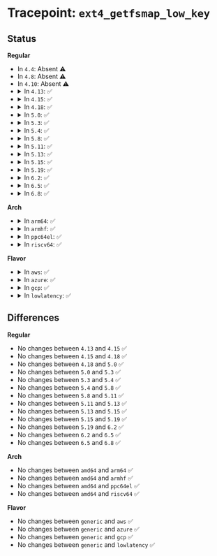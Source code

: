 # Tracepoint: <code>ext4_getfsmap_low_key</code>

## Status
<b>Regular</b>
<ul>
<li>
In <code>4.4</code>: Absent ⚠️
</li>
<li>
In <code>4.8</code>: Absent ⚠️
</li>
<li>
In <code>4.10</code>: Absent ⚠️
</li>
<li>
<details>
<summary>In <code>4.13</code>: ✅</summary>

Event:

```c
struct trace_event_raw_ext4_getfsmap_class {
    struct trace_entry ent;
    dev_t dev;
    dev_t keydev;
    u64 block;
    u64 len;
    u64 owner;
    u64 flags;
    char __data[0];
};
```
Function:

```c
void trace_event_raw_event_ext4_getfsmap_class(void *__data, struct super_block *sb, struct ext4_fsmap *fsmap);
```
</details>
</li>
<li>
<details>
<summary>In <code>4.15</code>: ✅</summary>

Event:

```c
struct trace_event_raw_ext4_getfsmap_class {
    struct trace_entry ent;
    dev_t dev;
    dev_t keydev;
    u64 block;
    u64 len;
    u64 owner;
    u64 flags;
    char __data[0];
};
```
Function:

```c
void trace_event_raw_event_ext4_getfsmap_class(void *__data, struct super_block *sb, struct ext4_fsmap *fsmap);
```
</details>
</li>
<li>
<details>
<summary>In <code>4.18</code>: ✅</summary>

Event:

```c
struct trace_event_raw_ext4_getfsmap_class {
    struct trace_entry ent;
    dev_t dev;
    dev_t keydev;
    u64 block;
    u64 len;
    u64 owner;
    u64 flags;
    char __data[0];
};
```
Function:

```c
void trace_event_raw_event_ext4_getfsmap_class(void *__data, struct super_block *sb, struct ext4_fsmap *fsmap);
```
</details>
</li>
<li>
<details>
<summary>In <code>5.0</code>: ✅</summary>

Event:

```c
struct trace_event_raw_ext4_getfsmap_class {
    struct trace_entry ent;
    dev_t dev;
    dev_t keydev;
    u64 block;
    u64 len;
    u64 owner;
    u64 flags;
    char __data[0];
};
```
Function:

```c
void trace_event_raw_event_ext4_getfsmap_class(void *__data, struct super_block *sb, struct ext4_fsmap *fsmap);
```
</details>
</li>
<li>
<details>
<summary>In <code>5.3</code>: ✅</summary>

Event:

```c
struct trace_event_raw_ext4_getfsmap_class {
    struct trace_entry ent;
    dev_t dev;
    dev_t keydev;
    u64 block;
    u64 len;
    u64 owner;
    u64 flags;
    char __data[0];
};
```
Function:

```c
void trace_event_raw_event_ext4_getfsmap_class(void *__data, struct super_block *sb, struct ext4_fsmap *fsmap);
```
</details>
</li>
<li>
<details>
<summary>In <code>5.4</code>: ✅</summary>

Event:

```c
struct trace_event_raw_ext4_getfsmap_class {
    struct trace_entry ent;
    dev_t dev;
    dev_t keydev;
    u64 block;
    u64 len;
    u64 owner;
    u64 flags;
    char __data[0];
};
```
Function:

```c
void trace_event_raw_event_ext4_getfsmap_class(void *__data, struct super_block *sb, struct ext4_fsmap *fsmap);
```
</details>
</li>
<li>
<details>
<summary>In <code>5.8</code>: ✅</summary>

Event:

```c
struct trace_event_raw_ext4_getfsmap_class {
    struct trace_entry ent;
    dev_t dev;
    dev_t keydev;
    u64 block;
    u64 len;
    u64 owner;
    u64 flags;
    char __data[0];
};
```
Function:

```c
void trace_event_raw_event_ext4_getfsmap_class(void *__data, struct super_block *sb, struct ext4_fsmap *fsmap);
```
</details>
</li>
<li>
<details>
<summary>In <code>5.11</code>: ✅</summary>

Event:

```c
struct trace_event_raw_ext4_getfsmap_class {
    struct trace_entry ent;
    dev_t dev;
    dev_t keydev;
    u64 block;
    u64 len;
    u64 owner;
    u64 flags;
    char __data[0];
};
```
Function:

```c
void trace_event_raw_event_ext4_getfsmap_class(void *__data, struct super_block *sb, struct ext4_fsmap *fsmap);
```
</details>
</li>
<li>
<details>
<summary>In <code>5.13</code>: ✅</summary>

Event:

```c
struct trace_event_raw_ext4_getfsmap_class {
    struct trace_entry ent;
    dev_t dev;
    dev_t keydev;
    u64 block;
    u64 len;
    u64 owner;
    u64 flags;
    char __data[0];
};
```
Function:

```c
void trace_event_raw_event_ext4_getfsmap_class(void *__data, struct super_block *sb, struct ext4_fsmap *fsmap);
```
</details>
</li>
<li>
<details>
<summary>In <code>5.15</code>: ✅</summary>

Event:

```c
struct trace_event_raw_ext4_getfsmap_class {
    struct trace_entry ent;
    dev_t dev;
    dev_t keydev;
    u64 block;
    u64 len;
    u64 owner;
    u64 flags;
    char __data[0];
};
```
Function:

```c
void trace_event_raw_event_ext4_getfsmap_class(void *__data, struct super_block *sb, struct ext4_fsmap *fsmap);
```
</details>
</li>
<li>
<details>
<summary>In <code>5.19</code>: ✅</summary>

Event:

```c
struct trace_event_raw_ext4_getfsmap_class {
    struct trace_entry ent;
    dev_t dev;
    dev_t keydev;
    u64 block;
    u64 len;
    u64 owner;
    u64 flags;
    char __data[0];
};
```
Function:

```c
void trace_event_raw_event_ext4_getfsmap_class(void *__data, struct super_block *sb, struct ext4_fsmap *fsmap);
```
</details>
</li>
<li>
<details>
<summary>In <code>6.2</code>: ✅</summary>

Event:

```c
struct trace_event_raw_ext4_getfsmap_class {
    struct trace_entry ent;
    dev_t dev;
    dev_t keydev;
    u64 block;
    u64 len;
    u64 owner;
    u64 flags;
    char __data[0];
};
```
Function:

```c
void trace_event_raw_event_ext4_getfsmap_class(void *__data, struct super_block *sb, struct ext4_fsmap *fsmap);
```
</details>
</li>
<li>
<details>
<summary>In <code>6.5</code>: ✅</summary>

Event:

```c
struct trace_event_raw_ext4_getfsmap_class {
    struct trace_entry ent;
    dev_t dev;
    dev_t keydev;
    u64 block;
    u64 len;
    u64 owner;
    u64 flags;
    char __data[0];
};
```
Function:

```c
void trace_event_raw_event_ext4_getfsmap_class(void *__data, struct super_block *sb, struct ext4_fsmap *fsmap);
```
</details>
</li>
<li>
<details>
<summary>In <code>6.8</code>: ✅</summary>

Event:

```c
struct trace_event_raw_ext4_getfsmap_class {
    struct trace_entry ent;
    dev_t dev;
    dev_t keydev;
    u64 block;
    u64 len;
    u64 owner;
    u64 flags;
    char __data[0];
};
```
Function:

```c
void trace_event_raw_event_ext4_getfsmap_class(void *__data, struct super_block *sb, struct ext4_fsmap *fsmap);
```
</details>
</li>
</ul>
<b>Arch</b>
<ul>
<li>
<details>
<summary>In <code>arm64</code>: ✅</summary>

Event:

```c
struct trace_event_raw_ext4_getfsmap_class {
    struct trace_entry ent;
    dev_t dev;
    dev_t keydev;
    u64 block;
    u64 len;
    u64 owner;
    u64 flags;
    char __data[0];
};
```
Function:

```c
void trace_event_raw_event_ext4_getfsmap_class(void *__data, struct super_block *sb, struct ext4_fsmap *fsmap);
```
</details>
</li>
<li>
<details>
<summary>In <code>armhf</code>: ✅</summary>

Event:

```c
struct trace_event_raw_ext4_getfsmap_class {
    struct trace_entry ent;
    dev_t dev;
    dev_t keydev;
    u64 block;
    u64 len;
    u64 owner;
    u64 flags;
    char __data[0];
};
```
Function:

```c
void trace_event_raw_event_ext4_getfsmap_class(void *__data, struct super_block *sb, struct ext4_fsmap *fsmap);
```
</details>
</li>
<li>
<details>
<summary>In <code>ppc64el</code>: ✅</summary>

Event:

```c
struct trace_event_raw_ext4_getfsmap_class {
    struct trace_entry ent;
    dev_t dev;
    dev_t keydev;
    u64 block;
    u64 len;
    u64 owner;
    u64 flags;
    char __data[0];
};
```
Function:

```c
void trace_event_raw_event_ext4_getfsmap_class(void *__data, struct super_block *sb, struct ext4_fsmap *fsmap);
```
</details>
</li>
<li>
<details>
<summary>In <code>riscv64</code>: ✅</summary>

Event:

```c
struct trace_event_raw_ext4_getfsmap_class {
    struct trace_entry ent;
    dev_t dev;
    dev_t keydev;
    u64 block;
    u64 len;
    u64 owner;
    u64 flags;
    char __data[0];
};
```
Function:

```c
void trace_event_raw_event_ext4_getfsmap_class(void *__data, struct super_block *sb, struct ext4_fsmap *fsmap);
```
</details>
</li>
</ul>
<b>Flavor</b>
<ul>
<li>
<details>
<summary>In <code>aws</code>: ✅</summary>

Event:

```c
struct trace_event_raw_ext4_getfsmap_class {
    struct trace_entry ent;
    dev_t dev;
    dev_t keydev;
    u64 block;
    u64 len;
    u64 owner;
    u64 flags;
    char __data[0];
};
```
Function:

```c
void trace_event_raw_event_ext4_getfsmap_class(void *__data, struct super_block *sb, struct ext4_fsmap *fsmap);
```
</details>
</li>
<li>
<details>
<summary>In <code>azure</code>: ✅</summary>

Event:

```c
struct trace_event_raw_ext4_getfsmap_class {
    struct trace_entry ent;
    dev_t dev;
    dev_t keydev;
    u64 block;
    u64 len;
    u64 owner;
    u64 flags;
    char __data[0];
};
```
Function:

```c
void trace_event_raw_event_ext4_getfsmap_class(void *__data, struct super_block *sb, struct ext4_fsmap *fsmap);
```
</details>
</li>
<li>
<details>
<summary>In <code>gcp</code>: ✅</summary>

Event:

```c
struct trace_event_raw_ext4_getfsmap_class {
    struct trace_entry ent;
    dev_t dev;
    dev_t keydev;
    u64 block;
    u64 len;
    u64 owner;
    u64 flags;
    char __data[0];
};
```
Function:

```c
void trace_event_raw_event_ext4_getfsmap_class(void *__data, struct super_block *sb, struct ext4_fsmap *fsmap);
```
</details>
</li>
<li>
<details>
<summary>In <code>lowlatency</code>: ✅</summary>

Event:

```c
struct trace_event_raw_ext4_getfsmap_class {
    struct trace_entry ent;
    dev_t dev;
    dev_t keydev;
    u64 block;
    u64 len;
    u64 owner;
    u64 flags;
    char __data[0];
};
```
Function:

```c
void trace_event_raw_event_ext4_getfsmap_class(void *__data, struct super_block *sb, struct ext4_fsmap *fsmap);
```
</details>
</li>
</ul>

## Differences
<b>Regular</b>
<ul>
<li>
No changes between <code>4.13</code> and <code>4.15</code> ✅
</li>
<li>
No changes between <code>4.15</code> and <code>4.18</code> ✅
</li>
<li>
No changes between <code>4.18</code> and <code>5.0</code> ✅
</li>
<li>
No changes between <code>5.0</code> and <code>5.3</code> ✅
</li>
<li>
No changes between <code>5.3</code> and <code>5.4</code> ✅
</li>
<li>
No changes between <code>5.4</code> and <code>5.8</code> ✅
</li>
<li>
No changes between <code>5.8</code> and <code>5.11</code> ✅
</li>
<li>
No changes between <code>5.11</code> and <code>5.13</code> ✅
</li>
<li>
No changes between <code>5.13</code> and <code>5.15</code> ✅
</li>
<li>
No changes between <code>5.15</code> and <code>5.19</code> ✅
</li>
<li>
No changes between <code>5.19</code> and <code>6.2</code> ✅
</li>
<li>
No changes between <code>6.2</code> and <code>6.5</code> ✅
</li>
<li>
No changes between <code>6.5</code> and <code>6.8</code> ✅
</li>
</ul>
<b>Arch</b>
<ul>
<li>
No changes between <code>amd64</code> and <code>arm64</code> ✅
</li>
<li>
No changes between <code>amd64</code> and <code>armhf</code> ✅
</li>
<li>
No changes between <code>amd64</code> and <code>ppc64el</code> ✅
</li>
<li>
No changes between <code>amd64</code> and <code>riscv64</code> ✅
</li>
</ul>
<b>Flavor</b>
<ul>
<li>
No changes between <code>generic</code> and <code>aws</code> ✅
</li>
<li>
No changes between <code>generic</code> and <code>azure</code> ✅
</li>
<li>
No changes between <code>generic</code> and <code>gcp</code> ✅
</li>
<li>
No changes between <code>generic</code> and <code>lowlatency</code> ✅
</li>
</ul>
